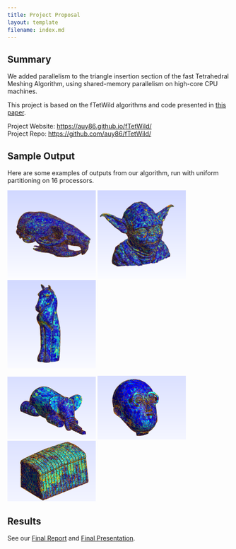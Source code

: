 ```yaml
---
title: Project Proposal
layout: template
filename: index.md
---
```


## Summary
We added parallelism to the triangle insertion section of the fast Tetrahedral Meshing Algorithm, using
shared-memory parallelism on high-core CPU machines.

This project is based on the fTetWild algorithms and code presented in <a href="https://cs.nyu.edu/~yixinhu/ftetwild.pdf">this paper</a>. 

Project Website: <https://auy86.github.io/fTetWild/> <br>
Project Repo: <https://github.com/auy86/fTetWild/>

## Sample Output
Here are some examples of outputs from our algorithm, run with uniform partitioning on 16 processors.
<p>
<img src="img/skull_output.png" alt="Skull output" width=200/>
<img src="img/yoda_output.png" alt="Yoda output" width=200/>
<img src="img/chess_output.png" alt="Chess output" width=200/>
</p>
<p>
<img src="img/mr_trunks_output.png" alt="Mr. Trunks output" width=200/>
<img src="img/keenan_output.png" alt="Mr. Guy output" width=200/>
<img src="img/bread_output.png" alt="Bread output" width=200/>
</p>

## Results
See our <a href="ParallelFinalReport.pdf" target="_blank">Final Report</a> and <a href="https://youtu.be/4iJxYMom9to" target="_blank">Final Presentation</a>.